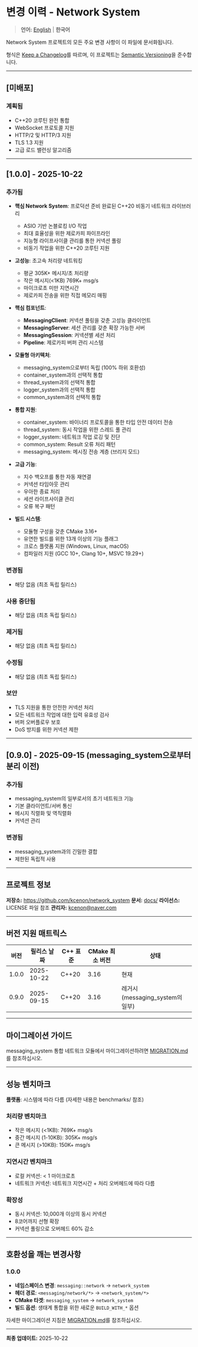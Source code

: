 # 변경 이력 - Network System

> **언어:** [English](CHANGELOG.md) | **한국어**

Network System 프로젝트의 모든 주요 변경 사항이 이 파일에 문서화됩니다.

형식은 [Keep a Changelog](https://keepachangelog.com/ko/1.0.0/)를 따르며,
이 프로젝트는 [Semantic Versioning](https://semver.org/lang/ko/spec/v2.0.0.html)을 준수합니다.

---

## [미배포]

### 계획됨
- C++20 코루틴 완전 통합
- WebSocket 프로토콜 지원
- HTTP/2 및 HTTP/3 지원
- TLS 1.3 지원
- 고급 로드 밸런싱 알고리즘

---

## [1.0.0] - 2025-10-22

### 추가됨
- **핵심 Network System**: 프로덕션 준비 완료된 C++20 비동기 네트워크 라이브러리
  - ASIO 기반 논블로킹 I/O 작업
  - 최대 효율성을 위한 제로카피 파이프라인
  - 지능형 라이프사이클 관리를 통한 커넥션 풀링
  - 비동기 작업을 위한 C++20 코루틴 지원

- **고성능**: 초고속 처리량 네트워킹
  - 평균 305K+ 메시지/초 처리량
  - 작은 메시지(<1KB) 769K+ msg/s
  - 마이크로초 미만 지연시간
  - 제로카피 전송을 위한 직접 메모리 매핑

- **핵심 컴포넌트**:
  - **MessagingClient**: 커넥션 풀링을 갖춘 고성능 클라이언트
  - **MessagingServer**: 세션 관리를 갖춘 확장 가능한 서버
  - **MessagingSession**: 커넥션별 세션 처리
  - **Pipeline**: 제로카피 버퍼 관리 시스템

- **모듈형 아키텍처**:
  - messaging_system으로부터 독립 (100% 하위 호환성)
  - container_system과의 선택적 통합
  - thread_system과의 선택적 통합
  - logger_system과의 선택적 통합
  - common_system과의 선택적 통합

- **통합 지원**:
  - container_system: 바이너리 프로토콜을 통한 타입 안전 데이터 전송
  - thread_system: 동시 작업을 위한 스레드 풀 관리
  - logger_system: 네트워크 작업 로깅 및 진단
  - common_system: Result<T> 오류 처리 패턴
  - messaging_system: 메시징 전송 계층 (브리지 모드)

- **고급 기능**:
  - 지수 백오프를 통한 자동 재연결
  - 커넥션 타임아웃 관리
  - 우아한 종료 처리
  - 세션 라이프사이클 관리
  - 오류 복구 패턴

- **빌드 시스템**:
  - 모듈형 구성을 갖춘 CMake 3.16+
  - 유연한 빌드를 위한 13개 이상의 기능 플래그
  - 크로스 플랫폼 지원 (Windows, Linux, macOS)
  - 컴파일러 지원 (GCC 10+, Clang 10+, MSVC 19.29+)

### 변경됨
- 해당 없음 (최초 독립 릴리스)

### 사용 중단됨
- 해당 없음 (최초 독립 릴리스)

### 제거됨
- 해당 없음 (최초 독립 릴리스)

### 수정됨
- 해당 없음 (최초 독립 릴리스)

### 보안
- TLS 지원을 통한 안전한 커넥션 처리
- 모든 네트워크 작업에 대한 입력 유효성 검사
- 버퍼 오버플로우 보호
- DoS 방지를 위한 커넥션 제한

---

## [0.9.0] - 2025-09-15 (messaging_system으로부터 분리 이전)

### 추가됨
- messaging_system의 일부로서의 초기 네트워크 기능
- 기본 클라이언트/서버 통신
- 메시지 직렬화 및 역직렬화
- 커넥션 관리

### 변경됨
- messaging_system과의 긴밀한 결합
- 제한된 독립적 사용

---

## 프로젝트 정보

**저장소:** https://github.com/kcenon/network_system
**문서:** [docs/](docs/)
**라이선스:** LICENSE 파일 참조
**관리자:** kcenon@naver.com

---

## 버전 지원 매트릭스

| 버전  | 릴리스 날짜 | C++ 표준 | CMake 최소 버전 | 상태   |
|-------|-------------|----------|----------------|--------|
| 1.0.0 | 2025-10-22  | C++20    | 3.16           | 현재   |
| 0.9.0 | 2025-09-15  | C++20    | 3.16           | 레거시 (messaging_system의 일부) |

---

## 마이그레이션 가이드

messaging_system 통합 네트워크 모듈에서 마이그레이션하려면 [MIGRATION.md](MIGRATION.md)를 참조하십시오.

---

## 성능 벤치마크

**플랫폼**: 시스템에 따라 다름 (자세한 내용은 benchmarks/ 참조)

### 처리량 벤치마크
- 작은 메시지 (<1KB): 769K+ msg/s
- 중간 메시지 (1-10KB): 305K+ msg/s
- 큰 메시지 (>10KB): 150K+ msg/s

### 지연시간 벤치마크
- 로컬 커넥션: < 1 마이크로초
- 네트워크 커넥션: 네트워크 지연시간 + 처리 오버헤드에 따라 다름

### 확장성
- 동시 커넥션: 10,000개 이상의 동시 커넥션
- 8코어까지 선형 확장
- 커넥션 풀링으로 오버헤드 60% 감소

---

## 호환성을 깨는 변경사항

### 1.0.0
- **네임스페이스 변경**: `messaging::network` → `network_system`
- **헤더 경로**: `<messaging/network/*>` → `<network_system/*>`
- **CMake 타겟**: `messaging_system` → `network_system`
- **빌드 옵션**: 생태계 통합을 위한 새로운 `BUILD_WITH_*` 옵션

자세한 마이그레이션 지침은 [MIGRATION.md](MIGRATION.md)를 참조하십시오.

---

**최종 업데이트:** 2025-10-22
